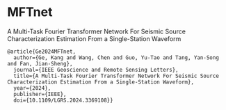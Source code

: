 # MFTnet
A Multi-Task Fourier Transformer Network For Seismic Source Characterization Estimation From a Single-Station Waveform

```
@article{Ge2024MFTnet,
  author={Ge, Kang and Wang, Chen and Guo, Yu-Tao and Tang, Yan-Song and Fan, Jian-Sheng},
  journal={IEEE Geoscience and Remote Sensing Letters}, 
  title={A Multi-Task Fourier Transformer Network For Seismic Source Characterization Estimation From a Single-Station Waveform}, 
  year={2024},
  publisher={IEEE},
  doi={10.1109/LGRS.2024.3369108}}
```
